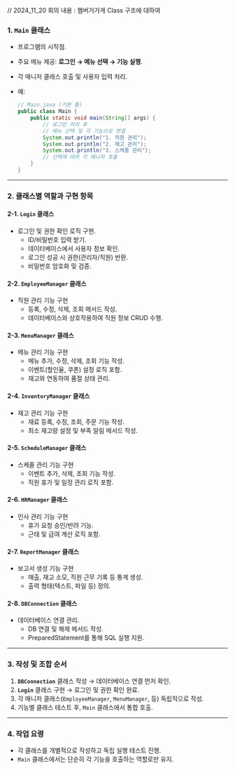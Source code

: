 // 2024_11_20 회의 내용 : 햄버거가게 Class 구조에 대하여

### **1. `Main` 클래스**

- 프로그램의 시작점.

- 주요 메뉴 제공: **로그인 → 메뉴 선택 → 기능 실행**.

- 각 매니저 클래스 호출 및 사용자 입력 처리.

- 예:

  ```java
  // Main.java (기본 틀)
  public class Main {
      public static void main(String[] args) {
          // 로그인 처리 후
          // 메뉴 선택 및 각 기능으로 연결
          System.out.println("1. 직원 관리");
          System.out.println("2. 재고 관리");
          System.out.println("3. 스케줄 관리");
          // 선택에 따라 각 매니저 호출
      }
  }
  ```

------

### **2. 클래스별 역할과 구현 항목**

#### **2-1. `Login` 클래스**

- 로그인 및 권한 확인 로직 구현.
  - ID/비밀번호 입력 받기.
  - 데이터베이스에서 사용자 정보 확인.
  - 로그인 성공 시 권한(관리자/직원) 반환.
  - 비밀번호 암호화 및 검증.

#### **2-2. `EmployeeManager` 클래스**

- 직원 관리 기능 구현
  - 등록, 수정, 삭제, 조회 메서드 작성.
  - 데이터베이스와 상호작용하여 직원 정보 CRUD 수행.

#### **2-3. `MenuManager` 클래스**

- 메뉴 관리 기능 구현
  - 메뉴 추가, 수정, 삭제, 조회 기능 작성.
  - 이벤트(할인율, 쿠폰) 설정 로직 포함.
  - 재고와 연동하여 품절 상태 관리.

#### **2-4. `InventoryManager` 클래스**

- 재고 관리 기능 구현
  - 재료 등록, 수정, 조회, 주문 기능 작성.
  - 최소 재고량 설정 및 부족 알림 메서드 작성.

#### **2-5. `ScheduleManager` 클래스**

- 스케줄 관리 기능 구현
  - 이벤트 추가, 삭제, 조회 기능 작성.
  - 직원 휴가 및 일정 관리 로직 포함.

#### **2-6. `HRManager` 클래스**

- 인사 관리 기능 구현
  - 휴가 요청 승인/반려 기능.
  - 근태 및 급여 계산 로직 포함.

#### **2-7. `ReportManager` 클래스**

- 보고서 생성 기능 구현
  - 매출, 재고 소모, 직원 근무 기록 등 통계 생성.
  - 출력 형태(텍스트, 파일 등) 정의.

#### **2-8. `DBConnection` 클래스**

- 데이터베이스 연결 관리.
  - DB 연결 및 해제 메서드 작성.
  - PreparedStatement를 통해 SQL 실행 지원.

------

### **3. 작성 및 조합 순서**

1. **`DBConnection`** 클래스 작성 → 데이터베이스 연결 먼저 확인.
2. **`Login`** 클래스 구현 → 로그인 및 권한 확인 완료.
3. 각 매니저 클래스(`EmployeeManager`, `MenuManager`, 등) 독립적으로 작성.
4. 기능별 클래스 테스트 후, `Main` 클래스에서 통합 호출.

------

### **4. 작업 요령**

- 각 클래스를 개별적으로 작성하고 독립 실행 테스트 진행.
- `Main` 클래스에서는 단순히 각 기능을 호출하는 역할로만 유지.
